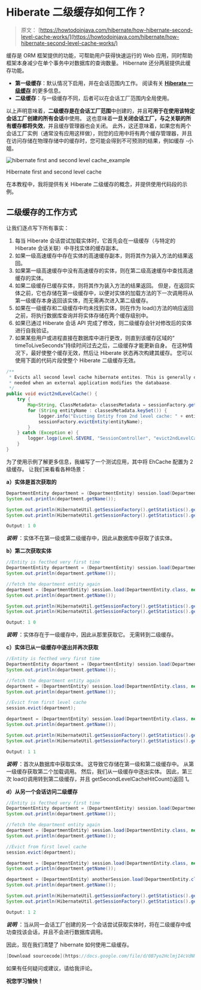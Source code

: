 # Hiberate 二级缓存如何工作？

> 原文： [https://howtodoinjava.com/hibernate/how-hibernate-second-level-cache-works/](https://howtodoinjava.com/hibernate/how-hibernate-second-level-cache-works/)

缓存是 ORM 框架提供的功能，可帮助用户获得快速运行的 Web 应用，同时帮助框架本身减少在单个事务中对数据库的查询数量。 Hibernate 还分两层提供此缓存功能。

*   **第一级缓存**：默认情况下启用，并在会话范围内工作。 阅读有关 [**Hiberate 一级缓存**](//howtodoinjava.com/hibernate/understanding-hibernate-first-level-cache-with-example/ "Understanding hibernate first level cache with example") 的更多信息。
*   **二级缓存**：与一级缓存不同，后者可以在会话工厂范围内全局使用。

以上声明意味着，**二级缓存是在会话工厂范围**中创建的，并且**可用于在使用该特定会话工厂创建的所有会话**中使用。
这也意味着**一旦关闭会话工厂，与之关联的所有缓存都将失效**，并且缓存管理器也会关闭。
此外，这还意味着，如果您有两个会话工厂实例（通常没有应用这样做），则您的应用中将有两个缓存管理器，并且在访问存储在物理存储中的缓存时，您可能会得到不可预测的结果，例如缓存 -小姐。

![hibernate first and second level cache_example](img/7cfee92aed27b2a713f31a295d9afb28.png)

Hibernate first and second level cache



在本教程中，我将提供有关 Hiberate 二级缓存的概念，并提供使用代码段的示例。

## **二级缓存的工作方式**

让我们逐点写下所有事实：

1.  每当 Hiberate 会话尝试加载实体时，它首先会在一级缓存（与特定的 Hiberate 会话关联）中寻找实体的缓存副本。
2.  如果一级高速缓存中存在实体的高速缓存副本，则将其作为装入方法的结果返回。
3.  如果第一级高速缓存中没有高速缓存的实体，则在第二级高速缓存中查找高速缓存的实体。
4.  如果二级缓存已缓存实体，则将其作为装入方法的结果返回。 但是，在返回实体之前，它也存储在第一级缓存中，以便对实体的加载方法的下一次调用将从第一级缓存本身返回该实体，而无需再次进入第二级缓存。
5.  如果在一级缓存和二级缓存中均未找到实体，则在作为 load()方法的响应返回之前，将执行数据库查询并将实体存储在两个缓存级别中。
6.  如果已通过 Hiberate 会话 API 完成了修改，则二级缓存会针对修改后的实体进行自我验证。
7.  如果某些用户或进程直接在数据库中进行更改，则直到该缓存区域的“ timeToLiveSeconds”持续时间过去之后，二级缓存才能更新自身。 在这种情况下，最好使整个缓存无效，然后让 Hiberate 状态再次构建其缓存。 您可以使用下面的代码片段使整个 Hiberate 二级缓存无效。

```java
/**
 * Evicts all second level cache hibernate entites. This is generally only
 * needed when an external application modifies the databaase.
 */
public void evict2ndLevelCache() {
    try {
        Map<String, ClassMetadata> classesMetadata = sessionFactory.getAllClassMetadata();
        for (String entityName : classesMetadata.keySet()) {
            logger.info("Evicting Entity from 2nd level cache: " + entityName);
            sessionFactory.evictEntity(entityName);
        }
    } catch (Exception e) {
        logger.logp(Level.SEVERE, "SessionController", "evict2ndLevelCache", "Error evicting 2nd level hibernate cache entities: ", e);
    }
}

```

为了使用示例了解更多信息，我编写了一个测试应用，其中将 EhCache 配置为 2 级缓存。 让我们来看看各种场景：

**a）实体是首次获取的**

```java
DepartmentEntity department = (DepartmentEntity) session.load(DepartmentEntity.class, new Integer(1));
System.out.println(department.getName());

System.out.println(HibernateUtil.getSessionFactory().getStatistics().getEntityFetchCount());           //Prints 1
System.out.println(HibernateUtil.getSessionFactory().getStatistics().getSecondLevelCacheHitCount());   //Prints 0

Output: 1 0

```

***说明*** ：实体不在第一级或第二级缓存中，因此从数据库中获取了该实体。

**b）第二次获取实体**

```java
//Entity is fecthed very first time
DepartmentEntity department = (DepartmentEntity) session.load(DepartmentEntity.class, new Integer(1));
System.out.println(department.getName());

//fetch the department entity again
department = (DepartmentEntity) session.load(DepartmentEntity.class, new Integer(1));
System.out.println(department.getName());

System.out.println(HibernateUtil.getSessionFactory().getStatistics().getEntityFetchCount());           //Prints 1
System.out.println(HibernateUtil.getSessionFactory().getStatistics().getSecondLevelCacheHitCount());   //Prints 0

Output: 1 0

```

***说明*** ：实体存在于一级缓存中，因此从那里获取它。 无需转到二级缓存。

**c）实体已从一级缓存中逐出并再次获取**

```java
//Entity is fecthed very first time
DepartmentEntity department = (DepartmentEntity) session.load(DepartmentEntity.class, new Integer(1));
System.out.println(department.getName());

//fetch the department entity again
department = (DepartmentEntity) session.load(DepartmentEntity.class, new Integer(1));
System.out.println(department.getName());

//Evict from first level cache
session.evict(department);

department = (DepartmentEntity) session.load(DepartmentEntity.class, new Integer(1));
System.out.println(department.getName());

System.out.println(HibernateUtil.getSessionFactory().getStatistics().getEntityFetchCount());           //Prints 1
System.out.println(HibernateUtil.getSessionFactory().getStatistics().getSecondLevelCacheHitCount());   //Prints 1

Output: 1 1

```

***说明*** ：首次从数据库中获取实体。 这导致它存储在第一级和第二级缓存中。 从第一级缓存获取第二个加载调用。 然后，我们从一级缓存中逐出实体。 因此，第三次 load()调用转到第二级缓存，并且 getSecondLevelCacheHitCount()返回 1。

**d）从另一个会话访问二级缓存**

```java
//Entity is fecthed very first time
DepartmentEntity department = (DepartmentEntity) session.load(DepartmentEntity.class, new Integer(1));
System.out.println(department.getName());

//fetch the department entity again
department = (DepartmentEntity) session.load(DepartmentEntity.class, new Integer(1));
System.out.println(department.getName());

//Evict from first level cache
session.evict(department);

department = (DepartmentEntity) session.load(DepartmentEntity.class, new Integer(1));
System.out.println(department.getName());

department = (DepartmentEntity) anotherSession.load(DepartmentEntity.class, new Integer(1));
System.out.println(department.getName());

System.out.println(HibernateUtil.getSessionFactory().getStatistics().getEntityFetchCount());           //Prints 1
System.out.println(HibernateUtil.getSessionFactory().getStatistics().getSecondLevelCacheHitCount());   //Prints 2

Output: 1 2

```

***说明*** ：当从同一会话工厂创建的另一个会话尝试获取实体时，将在二级缓存中成功查找该会话，并且不会进行数据库调用。

因此，现在我们清楚了 hibernate 如何使用二级缓存。

```java
[Download sourcecode](https://docs.google.com/file/d/0B7yo2HclmjI4cVdNNXFWQmQ1ZTQ/edit?usp=sharing "hibernate second level cache demo source code")
```

如果有任何疑问或建议，请给我评论。

**祝您学习愉快！**